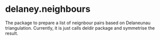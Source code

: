 delaney.neighbours
==================

The package to prepare a list of neignbour pairs based on Delaneunau triangulation.
Currently, it is just calls deldir package and symmetrise the result.
